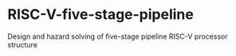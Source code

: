 # RISC-V-five-stage-pipeline
Design and hazard solving of five-stage pipeline RISC-V processor structure
